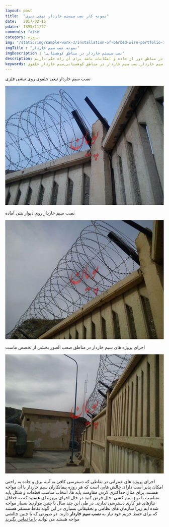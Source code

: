 ```yaml
---
layout: post
title:  "نمونه کار نصب سیستم خاردار تیغی تبری"
date:   2017-02-15
pdate:	1395/11/27
comments: false
category: پروژه
img: "/static/img/sample-work-3/installation-of-barbed-wire-portfolio-1.jpg"
imgTitle : "نمونه نصب سیم خاردار"
imgDescription : "نصب سیستم خاردار در مناطق کوهستانی"
description: محل اجرای پروژه نصب حتی اگر در مناطق دور از جاده و امکانات باشد برای آن راه حلی داریم
keywords: نصب سیم خاردار,نصب سیم خاردار در مناطق کوهستانی,سیم خاردار حلقوی
---
```


<div class="row">
	<div class="col-md-12">
		<p>نصب سیم خاردار تیغی حلقوی روی نبشی فلزی</p>
		<img class="img-responsive" src="/static/img/sample-work-3/installation-of-barbed-wire-portfolio-2.jpg" alt="نصب سیم خاردار روی نبشی فلزی">
	</div>
</div>
<div class="row">
	<div class="col-md-12">
		<p>نصب سیم خاردار روی دیوار بتنی آماده</p>
		<img class="img-responsive" src="/static/img/sample-work-3/installation-of-barbed-wire-portfolio-3.jpg" alt="اجرا روی دیوار بتنی آماده">
	</div>
</div>
<div class="row">
	<div class="col-md-12">
		<p>اجرای پروژه های سیم خاردار در مناطق صعب العبور بخشی از تخصص ماست</p>
		<img class="img-responsive" src="/static/img/sample-work-3/installation-of-barbed-wire-portfolio-4.jpg" alt="اجرای سیم خاردار در مناطق صعب العبور">
	</div>
</div>

اجرای پروژه های عمرانی در نقاطی که دسترسی کافی به آب، برق و جاده به راحتی امکان پذیر است دارای چالش هایی است که هر روزه پیمانکاران سیم خاردار با آن مواجه هستند، برای مثال حداکثری کردن مقاومت پایه ها، انتخاب مناسب قطعات و شکل پایه متناسب با نوع سیم کشی. حال فرض کنید در حال اجرای پروژه ای هستید که به حداقل نیازهای هر کاری دسترسی ندارید.
در طی این چند سال با چنین مواردی بسیار مواجه شده ایم زیرا سازمان های نظامی و تحقیقاتی بسیاری در این گونه نقاط مستقر هستند که برای حفظ حریم خود نیاز به **نصب سیم خاردار** دارند.
در صورتی که با چنین چالشی مواجه هستید می توانید [با ما تماس بگیرید](/contact/ "تماس با نصاب سیم خاردار در تهران")